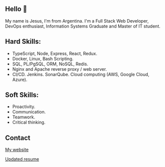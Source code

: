 ## Hello 👋

My name is Jesus, I'm from Argentina. I'm a Full Stack Web Developer, DevOps enthusiast, Information Systems Graduate and Master of IT student.

## Hard Skills:
- TypeScript, Node, Express, React, Redux.
- Docker, Linux, Bash Scripting.
- SQL, PL/PgSQL, ORM, NoSQL, Redis.
- Nginx and Apache reverse proxy / web server.
- CI/CD. Jenkins. SonarQube. Cloud computing (AWS, Google Cloud, Azure).

## Soft Skills:
- Proactivity.
- Communication.
- Teamwork.
- Critical thinking.

## Contact

[My website](https://jesusandres31.github.io/)

[Updated resume](https://bit.ly/jesusandreszini-resume) 
